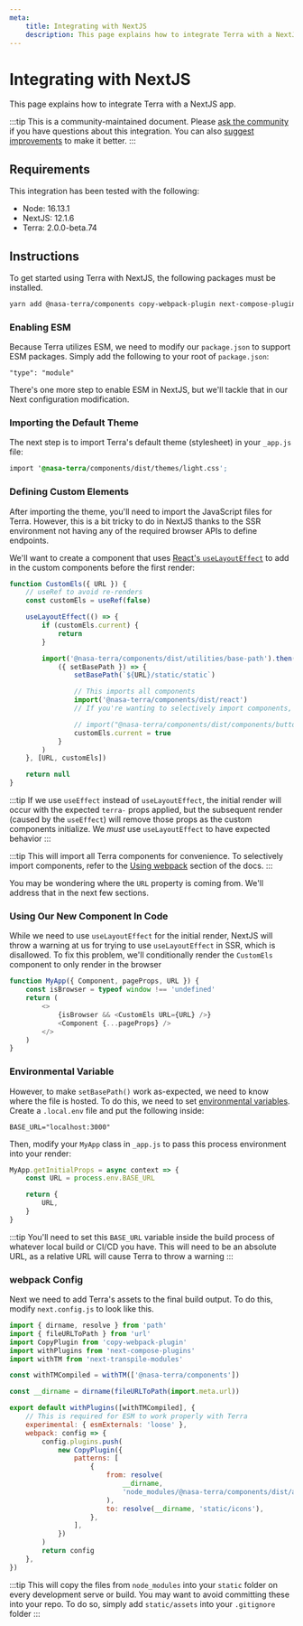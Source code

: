 ```yaml
---
meta:
    title: Integrating with NextJS
    description: This page explains how to integrate Terra with a NextJS app.
---
```


# Integrating with NextJS

This page explains how to integrate Terra with a NextJS app.

:::tip
This is a community-maintained document. Please [ask the community](/resources/community) if you have questions about this integration. You can also [suggest improvements](https://github.com/nasa/terra-ui-components/blob/next/docs/tutorials/integrating-with-nextjs.md) to make it better.
:::

## Requirements

This integration has been tested with the following:

-   Node: 16.13.1
-   NextJS: 12.1.6
-   Terra: 2.0.0-beta.74

## Instructions

To get started using Terra with NextJS, the following packages must be installed.

```bash
yarn add @nasa-terra/components copy-webpack-plugin next-compose-plugins next-transpile-modules
```

### Enabling ESM

Because Terra utilizes ESM, we need to modify our `package.json` to support ESM packages. Simply add the following to
your root of `package.json`:

```
"type": "module"
```

There's one more step to enable ESM in NextJS, but we'll tackle that in our Next configuration modification.

### Importing the Default Theme

The next step is to import Terra's default theme (stylesheet) in your `_app.js` file:

```css
import '@nasa-terra/components/dist/themes/light.css';
```

### Defining Custom Elements

After importing the theme, you'll need to import the JavaScript files for Terra. However, this is a bit tricky to do in NextJS thanks to the SSR environment not having any of the required browser APIs to define endpoints.

We'll want to create a component that uses [React's `useLayoutEffect`](https://reactjs.org/docs/hooks-reference.html#uselayouteffect) to add in the custom components before the first render:

```javascript
function CustomEls({ URL }) {
    // useRef to avoid re-renders
    const customEls = useRef(false)

    useLayoutEffect(() => {
        if (customEls.current) {
            return
        }

        import('@nasa-terra/components/dist/utilities/base-path').then(
            ({ setBasePath }) => {
                setBasePath(`${URL}/static/static`)

                // This imports all components
                import('@nasa-terra/components/dist/react')
                // If you're wanting to selectively import components, replace this line with your own definitions

                // import("@nasa-terra/components/dist/components/button/button");
                customEls.current = true
            }
        )
    }, [URL, customEls])

    return null
}
```

:::tip
If we use `useEffect` instead of `useLayoutEffect`, the initial render will occur with the expected `terra-` props applied, but the subsequent render (caused by the `useEffect`) will remove those props as the custom components initialize. We _must_ use `useLayoutEffect` to have expected behavior
:::

:::tip
This will import all Terra components for convenience. To selectively import components, refer to the [Using webpack](/getting-started/installation#using-webpack) section of the docs.
:::

You may be wondering where the `URL` property is coming from. We'll address that in the next few sections.

### Using Our New Component In Code

While we need to use `useLayoutEffect` for the initial render, NextJS will throw a warning at us for trying to use `useLayoutEffect` in SSR, which is disallowed. To fix this problem, we'll conditionally render the `CustomEls` component to only render in the browser

```javascript
function MyApp({ Component, pageProps, URL }) {
    const isBrowser = typeof window !== 'undefined'
    return (
        <>
            {isBrowser && <CustomEls URL={URL} />}
            <Component {...pageProps} />
        </>
    )
}
```

### Environmental Variable

However, to make `setBasePath()` work as-expected, we need to know where the file is hosted. To do this, we need to set [environmental variables](https://nextjs.org/docs/basic-features/environment-variables). Create a `.local.env` file and put the following inside:

```
BASE_URL="localhost:3000"
```

Then, modify your `MyApp` class in `_app.js` to pass this process environment into your render:

```javascript
MyApp.getInitialProps = async context => {
    const URL = process.env.BASE_URL

    return {
        URL,
    }
}
```

:::tip
You'll need to set this `BASE_URL` variable inside the build process of whatever local build or CI/CD you have. This will need to be an absolute URL, as a relative URL will cause Terra to throw a warning
:::

### webpack Config

Next we need to add Terra's assets to the final build output. To do this, modify `next.config.js` to look like this.

```javascript
import { dirname, resolve } from 'path'
import { fileURLToPath } from 'url'
import CopyPlugin from 'copy-webpack-plugin'
import withPlugins from 'next-compose-plugins'
import withTM from 'next-transpile-modules'

const withTMCompiled = withTM(['@nasa-terra/components'])

const __dirname = dirname(fileURLToPath(import.meta.url))

export default withPlugins([withTMCompiled], {
    // This is required for ESM to work properly with Terra
    experimental: { esmExternals: 'loose' },
    webpack: config => {
        config.plugins.push(
            new CopyPlugin({
                patterns: [
                    {
                        from: resolve(
                            __dirname,
                            'node_modules/@nasa-terra/components/dist/assets/icons'
                        ),
                        to: resolve(__dirname, 'static/icons'),
                    },
                ],
            })
        )
        return config
    },
})
```

:::tip
This will copy the files from `node_modules` into your `static` folder on every development serve or build. You may want to avoid committing these into your repo. To do so, simply add `static/assets` into your `.gitignore` folder
:::
